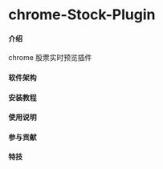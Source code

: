 # chrome-Stock-Plugin

#### 介绍

chrome 股票实时预览插件


#### 软件架构




#### 安装教程



#### 使用说明



#### 参与贡献



#### 特技
